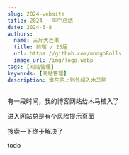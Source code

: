 ```yaml
---
slug: 2024-website
title: 2024 · 年中总结
date: 2024-6-8
authors:
  name: 三斤大芒果
  title: 前端 / 25届
  url: https://github.com/mongoRolls
  image_url: /img/logo.webp
tags: [网站管理]
keywords: [网站管理]
description: 谁在网上到处植入木马阿
---
```


有一段时间，我的博客网站给木马植入了

进入网站总是有个风险提示页面

搜索一下终于解决了

<!-- truncate -->

todo



